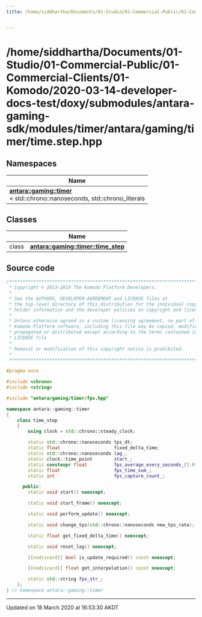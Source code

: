 ```yaml
---
title: /home/siddhartha/Documents/01-Studio/01-Commercial-Public/01-Commercial-Clients/01-Komodo/2020-03-14-developer-docs-test/doxy/submodules/antara-gaming-sdk/modules/timer/antara/gaming/timer/time.step.hpp


---
```


# /home/siddhartha/Documents/01-Studio/01-Commercial-Public/01-Commercial-Clients/01-Komodo/2020-03-14-developer-docs-test/doxy/submodules/antara-gaming-sdk/modules/timer/antara/gaming/timer/time.step.hpp







## Namespaces

| Name           |
| -------------- |
| **[antara::gaming::timer](Namespaces/namespaceantara_1_1gaming_1_1timer.md)** <br>< std::chrono::nanoseconds, std::chrono_literals  |

## Classes

|                | Name           |
| -------------- | -------------- |
| class | **[antara::gaming::timer::time_step](Classes/classantara_1_1gaming_1_1timer_1_1time__step.md)**  |













## Source code

```cpp
/******************************************************************************
 * Copyright © 2013-2019 The Komodo Platform Developers.                      *
 *                                                                            *
 * See the AUTHORS, DEVELOPER-AGREEMENT and LICENSE files at                  *
 * the top-level directory of this distribution for the individual copyright  *
 * holder information and the developer policies on copyright and licensing.  *
 *                                                                            *
 * Unless otherwise agreed in a custom licensing agreement, no part of the    *
 * Komodo Platform software, including this file may be copied, modified,     *
 * propagated or distributed except according to the terms contained in the   *
 * LICENSE file                                                               *
 *                                                                            *
 * Removal or modification of this copyright notice is prohibited.            *
 *                                                                            *
 ******************************************************************************/

#pragma once

#include <chrono> 
#include <string> 

#include "antara/gaming/timer/fps.hpp"

namespace antara::gaming::timer
{
    class time_step
    {
        using clock = std::chrono::steady_clock;

        static std::chrono::nanoseconds tps_dt;
        static float                    fixed_delta_time;
        static std::chrono::nanoseconds lag_;
        static clock::time_point        start_;
        static constexpr float          fps_average_every_seconds_{1.0f};
        static float                    fps_time_sum_;
        static int                      fps_capture_count_;

      public:
        static void start() noexcept;

        static void start_frame() noexcept;

        static void perform_update() noexcept;

        static void change_tps(std::chrono::nanoseconds new_tps_rate);

        static float get_fixed_delta_time() noexcept;

        static void reset_lag() noexcept;

        [[nodiscard]] bool is_update_required() const noexcept;

        [[nodiscard]] float get_interpolation() const noexcept;

        static std::string fps_str_;
    };
} // namespace antara::gaming::timer
```


-------------------------------

Updated on 18 March 2020 at 16:53:30 AKDT
